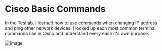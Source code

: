<h1>Cisco Basic Commands</h1>

<p>In the Testlab, I learned how to use commands when changing IP address and ping other network devices.
I looked up each most common terminal commands use in Cisco and understand every each it's own purpose. 
</p>


![image](https://github.com/user-attachments/assets/862dacc5-d1e0-443d-ae2d-c372dfb4e1c5)

